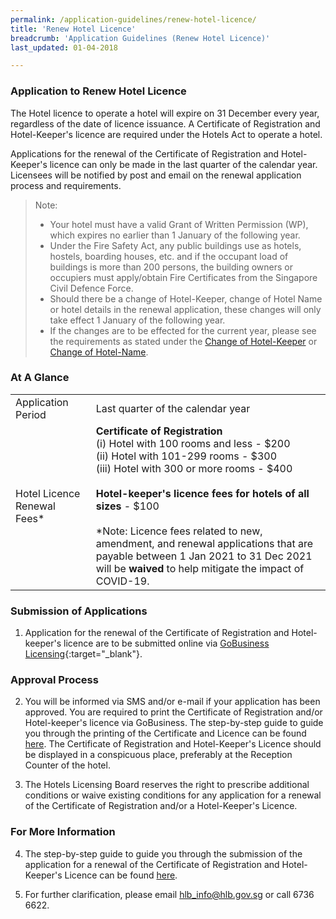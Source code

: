 ```yaml
---
permalink: /application-guidelines/renew-hotel-licence/
title: 'Renew Hotel Licence'
breadcrumb: 'Application Guidelines (Renew Hotel Licence)'
last_updated: 01-04-2018

---
```



### **Application to Renew Hotel Licence**

The Hotel licence to operate a hotel will expire on 31 December every year, regardless of the date of licence issuance. A Certificate of Registration and Hotel-Keeper's licence are required under the Hotels Act to operate a hotel.

Applications for the renewal of the Certificate of Registration and Hotel-Keeper's licence can only be made in the last quarter of the calendar year. Licensees will be notified by post and email on the renewal application process and requirements.

> Note:
> * Your hotel must have a valid Grant of Written Permission (WP), which expires no earlier than 1 January of the following year.
> * Under the Fire Safety Act, any public buildings use as hotels, hostels, boarding houses, etc. and if the occupant load of buildings is more than 200 persons, the building owners or occupiers must apply/obtain Fire Certificates from the Singapore Civil Defence Force.
> * Should there be a change of Hotel-Keeper, change of Hotel Name or hotel details in the renewal application, these changes will only take effect 1 January of the following year.
> * If the changes are to be effected for the current year, please see the requirements as stated under the [Change of Hotel-Keeper](https://isomerpages-hlb.netlify.com/application-guidelines/change-of-hotel-keeper/) or [Change of Hotel-Name](https://isomerpages-hlb.netlify.com/application-guidelines/change-of-hotel-name/).

### **At A Glance**

<table class="table-v">
  <tr>
    <td>Application Period</td>
    <td>Last quarter of the calendar year</td> 
  </tr>
    <td>Hotel Licence Renewal Fees*</td>
    <td><b>Certificate of Registration</b> <br>(i)    Hotel with 100 rooms and less - $200 <br>(ii)   Hotel with 101-299 rooms - $300 <br> (iii)  Hotel with 300 or more rooms - $400 <br><br> <b>Hotel-keeper's licence fees for hotels of all sizes</b> - $100<br><br> *Note: Licence fees related to new, amendment, and renewal applications that are payable between 1 Jan 2021 to 31 Dec 2021 will be <b> waived </b> to help mitigate the impact of COVID-19.</td>
</table>

### **Submission of Applications**

1. Application for the renewal of the Certificate of Registration and Hotel-keeper's licence are to be submitted online via [GoBusiness Licensing](https://www.gobusiness.gov.sg/licences){:target="_blank"}.

### **Approval Process**

2. You will be informed via SMS and/or e-mail if your application has been approved. You are required to print the Certificate of Registration and/or Hotel-keeper's licence via GoBusiness. The step-by-step guide to guide you through the printing of the Certificate and Licence can be found [here](/files/resources/guides/guide-printing-certificate-licence.pdf). The Certificate of Registration and Hotel-Keeper's Licence should be displayed in a conspicuous place, preferably at the Reception Counter of the hotel.

3. The Hotels Licensing Board reserves the right to prescribe additional conditions or waive existing conditions for any application for a renewal of the Certificate of Registration and/or a Hotel-Keeper's Licence.

### **For More Information**

4. The step-by-step guide to guide you through the submission of the application for a renewal of the Certificate of Registration and Hotel-Keeper's Licence can be found [here](/files/resources/guides/guide-licence-renewal.pdf).

5. For further clarification, please email <hlb_info@hlb.gov.sg> or call 6736 6622.
